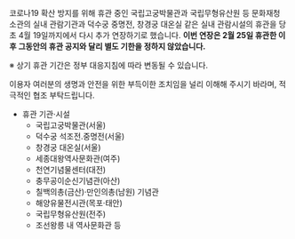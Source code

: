 코로나19 확산 방지를 위해 휴관 중인 국립고궁박물관과 국립무형유산원 등 문화재청 소관의 실내 관람기관과 덕수궁 중명전, 창경궁 대온실 같은 실내 관람시설의 휴관을 당초 4월 19일까지에서 다시 추가 연장하기로 했습니다. **이번 연장은 2월 25일 휴관한 이후 그동안의 휴관 공지와 달리 별도 기한을 정하지 않았습니다.**

※ 상기 휴관 기간은 정부 대응지침에 따라 변동될 수 있습니다.

이용자 여러분의 생명과 안전을 위한 부득이한 조치임을 널리 이해해 주시기 바라며, 적극적인 협조 부탁드립니다.

- 휴관 기관‧시설
  - 국립고궁박물관(서울)
  - 덕수궁 석조전․중명전(서울)
  - 창경궁 대온실(서울)
  - 세종대왕역사문화관(여주)
  - 천연기념물센터(대전)
  - 충무공이순신기념관(아산)
  - 칠백의총(금산)‧만인의총(남원) 기념관
  - 해양유물전시관(목포‧태안)
  - 국립무형유산원(전주)
  - 조선왕릉 내 역사문화관 등